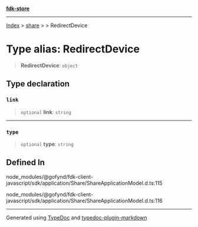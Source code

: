 [**fdk-store**](../../../README.md)
***

[Index](../../../API.md) > [share](../../README.md) > [<internal>](../README.md) > RedirectDevice

# Type alias: RedirectDevice

> **RedirectDevice**: `object`

## Type declaration

### `link`

> `optional` **link**: `string`

***

### `type`

> `optional` **type**: `string`

## Defined In

node\_modules/@gofynd/fdk-client-javascript/sdk/application/Share/ShareApplicationModel.d.ts:115

node\_modules/@gofynd/fdk-client-javascript/sdk/application/Share/ShareApplicationModel.d.ts:116

***
Generated using [TypeDoc](https://typedoc.org/) and [typedoc-plugin-markdown](https://www.npmjs.com/package/typedoc-plugin-markdown)
